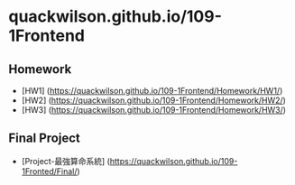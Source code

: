 # quackwilson.github.io/109-1Frontend
## Homework
* [HW1] (https://quackwilson.github.io/109-1Frontend/Homework/HW1/)
* [HW2] (https://quackwilson.github.io/109-1Frontend/Homework/HW2/)
* [HW3] (https://quackwilson.github.io/109-1Frontend/Homework/HW3/)
## Final Project
* [Project-最強算命系統] (https://quackwilson.github.io/109-1Fronted/Final/)